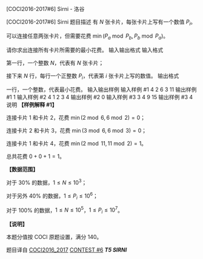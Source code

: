 



[COCI2016-2017#6] Sirni - 洛谷














[COCI2016-2017#6] Sirni
题目描述
有 $N$ 张卡片，每张卡片上写有一个数值 $P_i$。

可以连接任意两张卡片，但需要花费 $\min(P_a\bmod P_b, P_b\bmod P_a)$。

请你求出连接所有卡片所需要的最小花费。
输入输出格式
输入格式

第一行，一个整数 $N$，代表有 $N$ 张卡片；

接下来 $N$ 行，每行一个正整数 $P_i$，代表第 $i$ 张卡片上写的数值。
输出格式

一行，一个整数，代表最小花费。
输入输出样例
输入样例 #1
4
2
6
3
11 
输出样例 #1
1
输入样例 #2
4
1
2
3
4 
输出样例 #2
0
输入样例 #3
3
4
9
15 
输出样例 #3
4
说明
**【样例解释 #1】**

连接卡片 $1$ 和卡片 $2$，花费 $\min(2\bmod 6,6\bmod 2)=0$；

连接卡片 $2$ 和卡片 $3$，花费 $\min(3\bmod 6,6\bmod 3)=0$；

连接卡片 $1$ 和卡片 $4$，花费 $\min(2\bmod 11,11\bmod 2)=1$。

总共花费 $0+0+1=1$。

**【数据范围】**

对于 $30\%$ 的数据，$1\le N\le 10^3$；

对于另外 $40\%$ 的数据，$1\le P_i\le 10^6$；

对于 $100\%$ 的数据，$1\le N\le 10^5$，$1\le P_i\le 10^7$。

**【说明】**

本题分值按 COCI 原题设置，满分 $140$。

题目译自 [COCI2016_2017](https://hsin.hr/coci/archive/2016_2017/) [CONTEST #6](https://hsin.hr/coci/archive/2016_2017/contest6_tasks.pdf) _**T5 SIRNI**_






